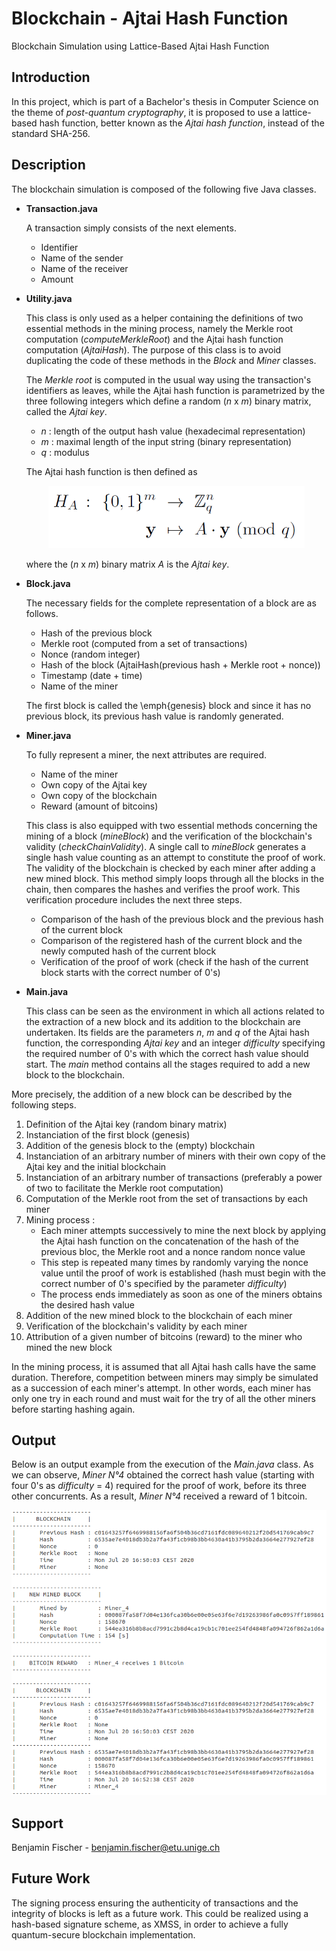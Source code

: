 # Blockchain - Ajtai Hash Function

Blockchain Simulation using Lattice-Based Ajtai Hash Function

## Introduction

In this project, which is part of a Bachelor's thesis in Computer Science on the theme of *post-quantum cryptography*,
it is proposed to use a lattice-based hash function, better known as the *Ajtai hash function*,
instead of the standard SHA-256.

## Description

The blockchain simulation is composed of the following five Java classes.

- **Transaction.java**

   A transaction simply consists of the next elements.
  
   - Identifier
   - Name of the sender
   - Name of the receiver
   - Amount
   
- **Utility.java**

  This class is only used as a helper containing the definitions of two essential methods in the mining process, namely the Merkle root computation (*computeMerkleRoot*) and the Ajtai hash function computation (*AjtaiHash*). The purpose of this class is to avoid duplicating the code of these methods in the *Block* and *Miner* classes.
  
  The *Merkle root* is computed in the usual way using the transaction's identifiers as leaves, while the Ajtai hash function is parametrized by the three following integers which define a random (*n* x *m*) binary matrix, called the *Ajtai key*.
  
   - *n*    :     length of the output hash value (hexadecimal representation)
   - *m*    :     maximal length of the input string (binary representation)
   - *q*    :     modulus
 
   The Ajtai hash function is then defined as
   
   <p align="center">
      <img src="https://github.com/WatiBenj/Blockchain_Ajtai_Hash/blob/master/Ajtai_Hash_Function.PNG" width="410" height="100">
   </p>
   
   where the (*n* x *m*) binary matrix *A* is the *Ajtai key*.
   
- **Block.java**

  The necessary fields for the complete representation of a block are as follows.
  
   - Hash of the previous block
   - Merkle root (computed from a set of transactions)
   - Nonce (random integer)
   - Hash of the block (AjtaiHash(previous hash + Merkle root + nonce))
   - Timestamp (date + time)
   - Name of the miner
   
  The first block is called the \emph{genesis} block and since it has no previous block, its previous hash value is randomly generated.

- **Miner.java**

  To fully represent a miner, the next attributes are required.
  
   - Name of the miner
   - Own copy of the Ajtai key
   - Own copy of the blockchain
   - Reward (amount of bitcoins)
 
  This class is also equipped with two essential methods concerning the mining of a block (*mineBlock*) and the verification of the blockchain's validity (*checkChainValidity*). A single call to *mineBlock* generates a single hash value counting as an attempt to constitute the proof of work. The validity of the blockchain is checked by each miner after adding a new mined block. This method simply loops through all the blocks in the chain, then compares the hashes and verifies the proof work. This verification procedure includes the next three steps.
  
   - Comparison of the hash of the previous block and the previous hash of the current block
   - Comparison of the registered hash of the current block and the newly computed hash of the current block
   - Verification of the proof of work (check if the hash of the current block starts with the correct number of 0's)

 - **Main.java**
 
   This class can be seen as the environment in which all actions related to the extraction of a new block and its addition to the blockchain are undertaken. Its fields are the parameters *n*, *m* and *q* of the Ajtai hash function, the corresponding *Ajtai key* and an integer *difficulty* specifying the required number of 0's with which the correct hash value should start. The *main* method contains all the stages required to add a new block to the blockchain.
   
 More precisely, the addition of a new block can be described by the following steps.
  
  1. Definition of the Ajtai key (random binary matrix)
  2. Instanciation of the first block (genesis)
  3. Addition of the genesis block to the (empty) blockchain
  4. Instanciation of an arbitrary number of miners with their own copy of the Ajtai key and the initial blockchain
  5. Instanciation of an arbitrary number of transactions (preferably a power of two to facilitate the Merkle root computation)
  6. Computation of the Merkle root from the set of transactions by each miner
  7. Mining process :
     - Each miner attempts successively to mine the next block by applying the Ajtai hash function on the concatenation of the hash of the previous bloc, the Merkle root and a nonce random nonce value
     - This step is repeated many times by randomly varying the nonce value until the proof of work is established (hash must begin with the correct number of 0's specified by the parameter *difficulty*)
     - The process ends immediately as soon as one of the miners obtains the desired hash value
  8. Addition of the new mined block to the blockchain of each miner
  9. Verification of the blockchain's validity by each miner
  10. Attribution of a given number of bitcoins (reward) to the miner who mined the new block
 
 In the mining process, it is assumed that all Ajtai hash calls have the same duration. Therefore, competition between miners may simply be simulated as a succession of each miner's attempt. In other words, each miner has only one try in each round and must wait for the try of all the other miners before starting hashing again.  

## Output

Below is an output example from the execution of the *Main.java* class. As we can observe, *Miner N°4* obtained the correct hash value (starting with four 0's as *difficulty* = 4) required for the proof of work, before its three other concurrents. As a result, *Miner N°4* received a reward of 1 bitcoin.

![image](https://github.com/WatiBenj/Blockchain_Ajtai_Hash/blob/master/Output.PNG)

## Support

Benjamin Fischer - benjamin.fischer@etu.unige.ch

## Future Work

The signing process ensuring the authenticity of transactions and the integrity of blocks is left as a future work. This could be realized using a hash-based signature scheme, as XMSS, in order to achieve a fully quantum-secure blockchain implementation.


